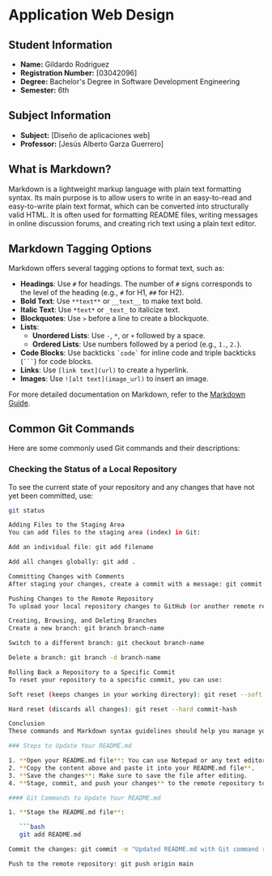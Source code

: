 # Application Web Design

## Student Information
- **Name:** Gildardo Rodriguez
- **Registration Number:** [03042096]
- **Degree:** Bachelor's Degree in Software Development Engineering
- **Semester:** 6th

## Subject Information
- **Subject:** [Diseño de aplicaciones web]
- **Professor:** [Jesús Alberto Garza Guerrero]

## What is Markdown?
Markdown is a lightweight markup language with plain text formatting syntax. Its main purpose is to allow users to write in an easy-to-read and easy-to-write plain text format, which can be converted into structurally valid HTML. It is often used for formatting README files, writing messages in online discussion forums, and creating rich text using a plain text editor.

## Markdown Tagging Options

Markdown offers several tagging options to format text, such as:

- **Headings**: Use `#` for headings. The number of `#` signs corresponds to the level of the heading (e.g., `#` for H1, `##` for H2).
- **Bold Text**: Use `**text**` or `__text__` to make text bold.
- **Italic Text**: Use `*text*` or `_text_` to italicize text.
- **Blockquotes**: Use `>` before a line to create a blockquote.
- **Lists**: 
  - **Unordered Lists**: Use `-`, `*`, or `+` followed by a space.
  - **Ordered Lists**: Use numbers followed by a period (e.g., `1.`, `2.`).
- **Code Blocks**: Use backticks `` `code` `` for inline code and triple backticks (```` ``` ````) for code blocks.
- **Links**: Use `[link text](url)` to create a hyperlink.
- **Images**: Use `![alt text](image_url)` to insert an image.

For more detailed documentation on Markdown, refer to the [Markdown Guide](https://www.markdownguide.org/).

## Common Git Commands

Here are some commonly used Git commands and their descriptions:

### Checking the Status of a Local Repository

To see the current state of your repository and any changes that have not yet been committed, use:

```bash
git status

Adding Files to the Staging Area
You can add files to the staging area (index) in Git:

Add an individual file: git add filename

Add all changes globally: git add .

Committing Changes with Comments
After staging your changes, create a commit with a message: git commit -m "Your descriptive commit message"

Pushing Changes to the Remote Repository
To upload your local repository changes to GitHub (or another remote repository), use: git push origin main

Creating, Browsing, and Deleting Branches
Create a new branch: git branch branch-name

Switch to a different branch: git checkout branch-name

Delete a branch: git branch -d branch-name

Rolling Back a Repository to a Specific Commit
To reset your repository to a specific commit, you can use:

Soft reset (keeps changes in your working directory): git reset --soft commit-hash

Hard reset (discards all changes): git reset --hard commit-hash

Conclusion
These commands and Markdown syntax guidelines should help you manage your repositories and documentation effectively. Use this README.md file as a future reference.

### Steps to Update Your README.md

1. **Open your README.md file**: You can use Notepad or any text editor of your choice.
2. **Copy the content above and paste it into your README.md file**.
3. **Save the changes**: Make sure to save the file after editing.
4. **Stage, commit, and push your changes** to the remote repository to update your README on GitHub.

#### Git Commands to Update Your README.md

1. **Stage the README.md file**:

   ```bash
   git add README.md

Commit the changes: git commit -m "Updated README.md with Git command references and Markdown options"

Push to the remote repository: git push origin main

 
